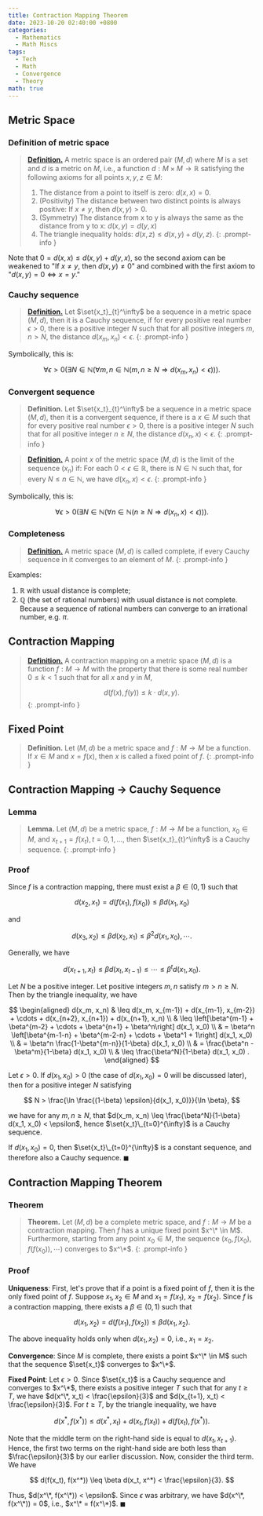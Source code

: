 ```yaml
---
title: Contraction Mapping Theorem
date: 2023-10-20 02:40:00 +0800
categories:
  - Mathematics
  - Math Miscs
tags:
  - Tech
  - Math
  - Convergence
  - Theory
math: true
---
```


## Metric Space

### Definition of metric space

> [**Definition.**](https://en.wikipedia.org/wiki/Metric_space) 
> A metric space is an ordered pair $(M, d)$ where $M$ is a set and $d$ is a metric on $M$, i.e., a function $d: M\times M \to \mathbb{R}$ satisfying the following axioms for all points $x, y, z \in M:$
> 1. The distance from a point to itself is zero: $d(x,x) = 0.$
> 2. (Positivity) The distance between two distinct points is always positive: If $x\ne y,$ then $d(x,y)>0.$
> 3. (Symmetry) The distance from x to y is always the same as the distance from y to x: $d(x,y) = d(y,x)$
> 4. The triangle inequality holds: $d(x,z)\le d(x,y)+d(y,z).$
{: .prompt-info }


Note that $0 = d(x,x)\le d(x,y)+d(y,x),$ so the second axiom can be weakened to "If $x\ne y,$ then $d(x,y)\ne 0$" and combined with the first axiom to "$d(x,y) = 0 \Leftrightarrow x = y.$"

### Cauchy sequence

> [**Definition.**](https://en.wikipedia.org/wiki/Cauchy_sequence#In_a_metric_space)
> Let $\set{x_t}_{t}^\infty$ be a sequence in a metric space $(M,d),$ then it is a Cauchy sequence, if for every positive real number $\epsilon>0,$ there is a positive integer $N$ such that for all positive integers $m,n > N,$ the distance $d(x_m, x_n) < \epsilon.$
{: .prompt-info }

Symbolically, this is:

$$
\forall \epsilon > 0 (\exists N\in\mathbb{N} (\forall m,n\in \mathbb{N}(m,n\ge N \Rightarrow d(x_m,x_n)< \epsilon))).
$$

### Convergent sequence

> **Definition.**
> Let $\set{x_t}_{t}^\infty$ be a sequence in a metric space $(M,d),$ then it is a convergent sequence, if there is a $x\in M$ such that for every positive real number $\epsilon>0,$ there is a positive integer $N$ such that for all positive integer $n\ge N,$ the distance $d(x_n, x) < \epsilon.$
{: .prompt-info }

> [**Definition.**](https://en.wikipedia.org/wiki/Limit_of_a_sequence#Metric_spaces)
> A point $x$ of the metric space $(M, d)$ is the limit of the sequence $(x_n)$ if: For each $0<\epsilon\in\mathbb{R},$ there is $N\in\mathbb{N}$ such that, for every $N\le n\in \mathbb{N},$ we have $d(x_n, x)<\epsilon.$
{: .prompt-info }

Symbolically, this is:

$$
\forall \epsilon > 0 (\exists N\in\mathbb{N} (\forall n\in \mathbb{N}(n\ge N \Rightarrow d(x_n,x)< \epsilon))).
$$

### Completeness

> [**Definition.**](https://en.wikipedia.org/wiki/Cauchy_sequence#Completeness)
> A metric space $(M,d)$ is called complete, if every Cauchy sequence in it converges to an element of $M.$
{: .prompt-info }

Examples:
1. $\mathbb{R}$ with usual distance is complete;
2. $\mathbb{Q}$ (the set of rational numbers) with usual distance is not complete. Because a sequence of rational numbers can converge to an irrational number, e.g. $\pi.$

## Contraction Mapping

> [**Definition.**](https://en.wikipedia.org/wiki/Contraction_mapping)
> A contraction mapping on a metric space $(M,d)$ is a function $f:M\to M$ with the property that there is some real number $0\le k< 1$ such that for all $x$ and $y$ in $M,$ 
> 
> $$d(f(x),f(y))\le k\cdot d(x,y).$$
{: .prompt-info }

## Fixed Point

> **Definition.**
> Let $(M,d)$ be a metric space and $f:M\to M$ be a function. If $x\in M$ and $x=f(x),$ then $x$ is called a fixed point of $f.$
{: .prompt-info }

## Contraction Mapping → Cauchy Sequence

### Lemma

> **Lemma.**
> Let $(M,d)$ be a metric space, $f:M\to M$ be a function, $x_0\in M$, and $x_{t+1} = f(x_t), t=0,1,\ldots,$ then $\set{x_t}_{t}^\infty$ is a Cauchy sequence. 
{: .prompt-info }

### Proof

Since $f$ is a contraction mapping, there must exist a $\beta \in (0,1)$ such that 

$$
d(x_2, x_1) = d(f(x_1), f(x_0)) \leq \beta d(x_1, x_0)
$$ 

and

$$
d(x_3, x_2) \leq \beta d(x_2, x_1) \leq \beta^2 d(x_1, x_0), \cdots.
$$

Generally, we have

$$
d(x_{t+1}, x_t) \leq \beta d(x_t, x_{t-1}) \leq \cdots \leq \beta^t d(x_1, x_0).
$$

Let $N$ be a positive integer. Let positive integers $m, n$ satisfy $m > n \geq N$. Then by the triangle inequality, we have

$$
\begin{aligned}
d(x_m, x_n) & \leq d(x_m, x_{m-1}) + d(x_{m-1}, x_{m-2}) + \cdots + d(x_{n+2}, x_{n+1}) + d(x_{n+1}, x_n) \\
& \leq \left[\beta^{m-1} + \beta^{m-2} + \cdots + \beta^{n+1} + \beta^n\right] d(x_1, x_0) \\
& = \beta^n \left[\beta^{m-1-n} + \beta^{m-2-n} + \cdots + \beta^1 + 1\right] d(x_1, x_0) \\
& = \beta^n \frac{1-\beta^{m-n}}{1-\beta} d(x_1, x_0) \\
& = \frac{\beta^n - \beta^m}{1-\beta} d(x_1, x_0) \\
& \leq \frac{\beta^N}{1-\beta} d(x_1, x_0) .
\end{aligned}
$$

Let $\epsilon > 0$. If $d(x_1, x_0) > 0$ (the case of $d(x_1, x_0) = 0$ will be discussed later), then for a positive integer $N$ satisfying 

$$
N > \frac{\ln \frac{(1-\beta) \epsilon}{d(x_1, x_0)}}{\ln \beta},
$$

we have for any $m, n \geq N$, that $d(x_m, x_n) \leq \frac{\beta^N}{1-\beta} d(x_1, x_0) < \epsilon$, hence $\set{x_t}\_{t=0}^{\infty}$ is a Cauchy sequence. 

If $d(x_1, x_0) = 0$, then $\set{x_t}\_{t=0}^{\infty}$ is a constant sequence, and therefore also a Cauchy sequence. $\blacksquare$

## Contraction Mapping Theorem

### Theorem
> **Theorem.** Let $(M, d)$ be a complete metric space, and $f: M \to M$ be a contraction mapping. Then $f$ has a unique fixed point $x^\* \in M$. Furthermore, starting from any point $x_0 \in M$, the sequence $\left(x_0, f(x_0), f(f(x_0)), \cdots\right)$ converges to $x^\*$.
{: .prompt-info }

### Proof

**Uniqueness**: First, let's prove that if a point is a fixed point of $f$, then it is the only fixed point of $f$. Suppose $x_1, x_2 \in M$ and $x_1=f(x_1)$, $x_2=f(x_2)$. Since $f$ is a contraction mapping, there exists a $\beta \in (0, 1)$ such that 

$$
d(x_1, x_2) = d(f(x_1), f(x_2)) \leq \beta d(x_1, x_2).
$$

The above inequality holds only when $d(x_1, x_2) = 0$, i.e., $x_1 = x_2$. 

**Convergence**: Since $M$ is complete, there exists a point $x^\* \in M$ such that the sequence $\set{x_t}$ converges to $x^\*$.

**Fixed Point**: Let $\epsilon > 0$. Since $\set{x_t}$ is a Cauchy sequence and converges to $x^\*$, there exists a positive integer $T$ such that for any $t \geq T$, we have $d(x^\*, x_t) < \frac{\epsilon}{3}$ and $d(x_{t+1}, x_t) < \frac{\epsilon}{3}$. For $t \geq T$, by the triangle inequality, we have

$$
d(x^*, f(x^*)) \leq d(x^*, x_t) + d(x_t, f(x_t)) + d(f(x_t), f(x^*)).
$$

Note that the middle term on the right-hand side is equal to $d(x_t, x_{t+1})$. Hence, the first two terms on the right-hand side are both less than $\frac{\epsilon}{3}$ by our earlier discussion. Now, consider the third term. We have 

$$
d(f(x_t), f(x^*)) \leq \beta d(x_t, x^*) < \frac{\epsilon}{3}.
$$ 

Thus, $d(x^\*, f(x^\*)) < \epsilon$. Since $\epsilon$ was arbitrary, we have $d(x^\*, f(x^\*)) = 0$, i.e., $x^\* = f(x^\*)$. $\blacksquare$
